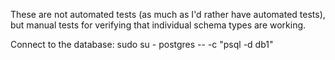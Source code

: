 These are not automated tests (as much as I'd rather have automated tests), but manual tests 
for verifying that individual schema types are working.


Connect to the database:
  sudo su - postgres -- -c "psql -d db1"
